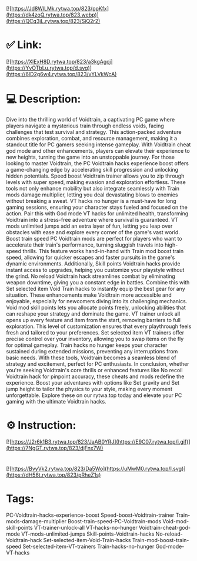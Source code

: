 [![https://Jd8WlLMk.rytwa.top/823/ppKfx](https://dk4zoQ.rytwa.top/823.webp)](https://QCq3jL.rytwa.top/823/SiQ2r2)
# ✅ Link:
[![https://XlExH8D.rytwa.top/823/a3kgAgcj](https://YvOTbLu.rytwa.top/d.svg)](https://6ID2g6w4.rytwa.top/823/vYLVkWcA)
# 💻 Description:
Dive into the thrilling world of Voidtrain, a captivating PC game where players navigate a mysterious train through endless voids, facing challenges that test survival and strategy. This action-packed adventure combines exploration, combat, and resource management, making it a standout title for PC gamers seeking intense gameplay. With Voidtrain cheat god mode and other enhancements, players can elevate their experience to new heights, turning the game into an unstoppable journey.
For those looking to master Voidtrain, the PC Voidtrain hacks experience boost offers a game-changing edge by accelerating skill progression and unlocking hidden potentials. Speed boost Voidtrain trainer allows you to zip through levels with super speed, making evasion and exploration effortless. These tools not only enhance mobility but also integrate seamlessly with Train mods damage multiplier, letting you deal devastating blows to enemies without breaking a sweat.
VT hacks no hunger is a must-have for long gaming sessions, ensuring your character stays fueled and focused on the action. Pair this with God mode VT hacks for unlimited health, transforming Voidtrain into a stress-free adventure where survival is guaranteed. VT mods unlimited jumps add an extra layer of fun, letting you leap over obstacles with ease and explore every corner of the game's vast world.
Boost train speed PC Voidtrain mods are perfect for players who want to accelerate their train's performance, turning sluggish travels into high-speed thrills. This feature works hand-in-hand with Train mod boost train speed, allowing for quicker escapes and faster pursuits in the game's dynamic environments. Additionally, Skill points Voidtrain hacks provide instant access to upgrades, helping you customize your playstyle without the grind.
No reload Voidtrain hack streamlines combat by eliminating weapon downtime, giving you a constant edge in battles. Combine this with Set selected item Void Train hacks to instantly equip the best gear for any situation. These enhancements make Voidtrain more accessible and enjoyable, especially for newcomers diving into its challenging mechanics.
Void mod skill points lets you allocate points freely, unlocking abilities that can reshape your strategy and dominate the game. VT trainer unlock all opens up every feature and item from the start, removing barriers to full exploration. This level of customization ensures that every playthrough feels fresh and tailored to your preferences.
Set selected item VT trainers offer precise control over your inventory, allowing you to swap items on the fly for optimal gameplay. Train hacks no hunger keeps your character sustained during extended missions, preventing any interruptions from basic needs. With these tools, Voidtrain becomes a seamless blend of strategy and excitement, perfect for PC enthusiasts.
In conclusion, whether you're seeking Voidtrain's core thrills or enhanced features like No recoil Voidtrain hack for pinpoint accuracy, these cheats and mods redefine the experience. Boost your adventures with options like Set gravity and Set jump height to tailor the physics to your style, making every moment unforgettable. Explore these on our rytwa.top today and elevate your PC gaming with the ultimate Voidtrain hacks.

# ⚙️ Instruction:
[![https://J2r6k1B3.rytwa.top/823/JaAB0YRJ](https://E9C07.rytwa.top/i.gif)](https://7NgGT.rytwa.top/823/djFnx7W)
#
[![https://BvyVk2.rytwa.top/823/Da5Wo](https://uMwM0.rytwa.top/l.svg)](https://dH56t.rytwa.top/823/pRheZ1s)
# Tags:
PC-Voidtrain-hacks-experience-boost Speed-boost-Voidtrain-trainer Train-mods-damage-multiplier Boost-train-speed-PC-Voidtrain-mods Void-mod-skill-points VT-trainer-unlock-all VT-hacks-no-hunger Voidtrain-cheat-god-mode VT-mods-unlimited-jumps Skill-points-Voidtrain-hacks No-reload-Voidtrain-hack Set-selected-item-Void-Train-hacks Train-mod-boost-train-speed Set-selected-item-VT-trainers Train-hacks-no-hunger God-mode-VT-hacks





